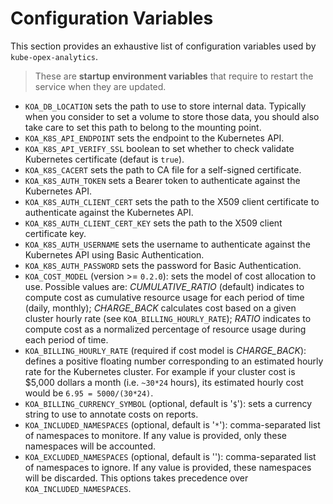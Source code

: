 # Configuration Variables
This section provides an exhaustive list of configuration variables used by `kube-opex-analytics`. 

> These are **startup environment variables** that require to restart the service when they are updated. 

* `KOA_DB_LOCATION` sets the path to use to store internal data. Typically when you consider to set a volume to store those data, you should also take care to set this path to belong to the mounting point.
* `KOA_K8S_API_ENDPOINT` sets the endpoint to the Kubernetes API.
* `KOA_K8S_API_VERIFY_SSL` boolean to set whether to check validate Kubernetes certificate (defaut is `true`).
* `KOA_K8S_CACERT` sets the path to CA file for a self-signed certificate.
* `KOA_K8S_AUTH_TOKEN` sets a Bearer token to authenticate against the Kubernetes API.
* `KOA_K8S_AUTH_CLIENT_CERT` sets the path to the X509 client certificate to authenticate against the Kubernetes API.
* `KOA_K8S_AUTH_CLIENT_CERT_KEY` sets the path to the X509 client certificate key.
* `KOA_K8S_AUTH_USERNAME` sets the username to authenticate against the Kubernetes API using Basic Authentication.
* `KOA_K8S_AUTH_PASSWORD` sets the password for Basic Authentication.
* `KOA_COST_MODEL` (version >= `0.2.0`): sets the model of cost allocation to use. Possible values are: _CUMULATIVE_RATIO_ (default) indicates to compute cost as cumulative resource usage for each period of time (daily, monthly); _CHARGE_BACK_ calculates cost based on a given cluster hourly rate (see `KOA_BILLING_HOURLY_RATE`); _RATIO_ indicates to compute cost as a normalized percentage of resource usage during each period of time.
* `KOA_BILLING_HOURLY_RATE` (required if cost model is _CHARGE_BACK_): defines a positive floating number corresponding to an estimated hourly rate for the Kubernetes cluster. For example if your cluster cost is $5,000 dollars a month (i.e. `~30*24` hours), its estimated hourly cost would be `6.95 = 5000/(30*24)`.
* `KOA_BILLING_CURRENCY_SYMBOL` (optional, default is '`$`'): sets a currency string to use to annotate costs on reports.
* `KOA_INCLUDED_NAMESPACES` (optional, default is '`*`'): comma-separated list of namespaces to monitore. If any value is provided, only these namespaces will be accounted.
* `KOA_EXCLUDED_NAMESPACES` (optional, default is ''): comma-separated list of namespaces to ignore. If any value is provided, these namespaces will be discarded. This options takes precedence over `KOA_INCLUDED_NAMESPACES`.
